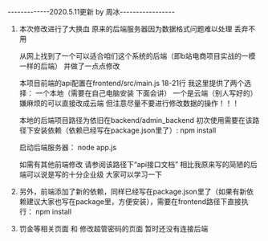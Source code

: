 -------------2020.5.11更新 by 周冰-----------------
1.  本次修改进行了大换血 原来的后端服务器因为数据格式问题难以处理 丢弃不用

    从网上找到了一个可以适合咱们这个系统的后端（即b站电商项目实战的一模一样的后端） 并做了一点点修改

    本项目前端的api配置在frontend/src/main.js 18-21行 我这里提供了两个选择：
    一个本地（需要在自己电脑安装 下面会讲）
    一个是云端（别人写好的）嫌麻烦的可以直接改成云端 但注意尽量不要进行修改数据的操作！！！

    本地的后端项目路径为依旧在backend/admin_backend 初次使用需要在该路径下安装依赖（依赖已经写在package.json里了）:
    npm install

    启动后端服务器：
    node app.js

    如需有其他前端修改 请参阅该路径下“api接口文档”  相比我原来写的简陋的后端可以说是写的十分企业级 大家可以学习一下

2.  另外，前端添加了新的依赖，同样已经写在package.json里了（如果有新依赖建议大家也写在package里，方便安装），需要在frontend路径下直接执行：
    npm install

3.  罚金等相关页面 和 修改超管密码的页面 暂时还没有连接后端
